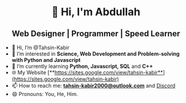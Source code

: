 <h1 align='center'>👋 Hi, I'm Abdullah</h1>
<h2 align="center">Web Designer | Programmer | Speed Learner</h2>

- 👋 Hi, I’m @Tahsin-Kabir
- 👀 I’m interested in <b>Science, Web Development and Problem-solving with Python and Javascript</b>
- 🌱 I’m currently learning <strong>Python, Javascript, SQL</strong> and <b>C++</b>
- 🌐 My Website [**https://sites.google.com/view/tahsin-kabir**](https://sites.google.com/view/tahsin-kabir)
- 📫 How to reach me: [**tahsin-kabir2000@outlook.com**](mailto:tahsin-kabir2000@outlook.com) and [Discord](https://discordapp.com/users/1068471340002197575)
- 😄 Pronouns: You, He, Him.
<!---
Tahsin-Kabir/Tahsin-Kabir is a ✨ special ✨ repository because its `README.md` (this file) appears on your GitHub profile.
You can click the Preview link to take a look at your changes.
--->
